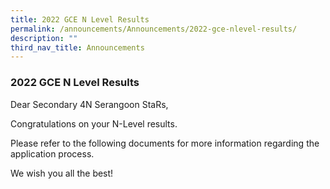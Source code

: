 ```yaml
---
title: 2022 GCE N Level Results
permalink: /announcements/Announcements/2022-gce-nlevel-results/
description: ""
third_nav_title: Announcements
---
```

### 2022 GCE N Level Results

Dear Secondary 4N Serangoon StaRs,

Congratulations on your N-Level results.

Please refer to the following documents for more information regarding the application process.

We wish you all the best!

